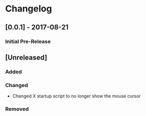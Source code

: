 # Changelog

## [0.0.1] - 2017-08-21
### Initial Pre-Release

## [Unreleased]
### Added
### Changed
- Changed X startup script to no longer show the mouse cursor
### Removed
